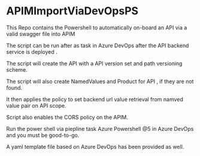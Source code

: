 # APIMImportViaDevOpsPS

This Repo contains the Powershell to automatically on-board  an API via a valid swagger file into APIM 

The script can be run after as task in Azure DevOps after the API backend service is deployed . 

The script will create the API with a API version set and path versioning scheme. 

The script will also create NamedValues and Product for API , if they are not found.

It then applies the policy to set backend url value retrieval from namved value pair on API scope. 

Script also enables the CORS policy on the APIM. 

Run the power shell via piepline task Azure Powershell @5 in Azure DevOps and you must be good-to-go.

A yaml template file based on Azure DevOps has been provided as well. 
